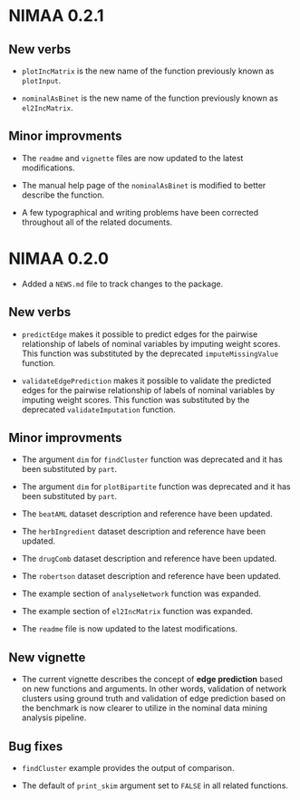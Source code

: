 # NIMAA 0.2.1

## New verbs

* `plotIncMatrix` is the new name of the function previously known as `plotInput`.

* `nominalAsBinet` is the new name of the function previously known as `el2IncMatrix`.

## Minor improvments

* The `readme` and `vignette` files are now updated to the latest modifications.

* The manual help page of the `nominalAsBinet` is modified to better describe the function.

* A few typographical and writing problems have been corrected throughout all of the related documents.

# NIMAA 0.2.0

* Added a `NEWS.md` file to track changes to the package.

## New verbs

* `predictEdge` makes it possible to predict edges for the pairwise relationship of labels of nominal variables by imputing weight scores. This function was substituted by the deprecated `imputeMissingValue` function. 

* `validateEdgePrediction` makes it possible to validate the predicted edges for the pairwise relationship of labels of nominal variables by imputing weight scores. This function was substituted by the deprecated `validateImputation` function.

## Minor improvments

* The argument `dim` for `findCluster` function was deprecated and it has been substituted by `part`.

* The argument `dim` for `plotBipartite` function was deprecated and it has been substituted by `part`.

* The `beatAML` dataset description and reference have been updated.

* The `herbIngredient` dataset description and reference have been updated.

* The `drugComb` dataset description and reference have been updated.

* The `robertson` dataset description and reference have been updated.

* The example section of `analyseNetwork` function was expanded.

* The example section of `el2IncMatrix` function was expanded.

* The `readme` file is now updated to the latest modifications.

## New vignette

* The current vignette describes the concept of **edge prediction** based on new functions and arguments. In other words, validation of network clusters using ground truth and validation of edge prediction based on the benchmark is now clearer to utilize in the nominal data mining analysis pipeline.

## Bug fixes

* `findCluster` example provides the output of comparison.

* The default of `print_skim` argument set to `FALSE` in all related functions. 
